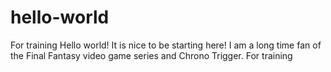 # hello-world

For training Hello world!
It is nice to be starting here! 
I am a long time fan of the Final Fantasy video game series and Chrono Trigger. 
For training


